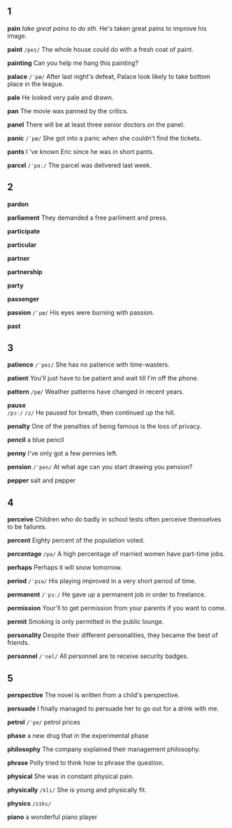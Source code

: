 ## 1
**pain** 
*take great pains to do sth.*
He's taken great pains to improve his image.

**paint** 
`/peɪ/`
The whole house could do with a fresh coat of paint.

**painting** 
Can you help me hang this painting?

**palace** 
`/ˈpæ/`
After last night's defeat, Palace look likely to take bottom place in the league.

**pale** 
He looked very pale and drawn.

**pan** 
The movie was panned by the critics.

**panel** 
There will be at least three senior doctors on the panel.

**panic** 
`/ˈpæ/`
She got into a panic when she couldn't find the tickets.

**pants** 
I 've known Eric since he was in short pants.

**parcel** 
`/ˈpɑː/`
The parcel was delivered last week.

## 2
**pardon** 

**parliament** 
They demanded a free parliment and press.

**participate** 

**particular** 

**partner** 

**partnership** 

**party** 

**passenger** 

**passion** 
`/ˈpæ/`
His eyes were burning with passion.

**past** 

## 3
**patience** 
`/ˈpeɪ/`
She has no patience with time-wasters.

**patient** 
You'll just have to be patient and wait till I'm off the phone.

**pattern** 
`/pæ/`
Weather patterns have changed in recent years.

**pause**  
`/pɔː/` `/z/`
He paused for breath, then continued up the hill.

**penalty** 
One of the penalties of being famous is the loss of privacy.

**pencil** 
a blue pencil

**penny** 
I've only got a few pennies left.

**pension** 
`/ˈpen/`
At what age can you start drawing you pension?

**pepper** 
salt and pepper

## 4
**perceive** 
Children who do badly in school tests often perceive themselves to be failures.

**percent** 
Eighty percent of the population voted.

**percentage** 
`/pə/`
A high percentage of married women have part-time jobs.

**perhaps** 
Perhaps it will snow tomorrow.

**period** 
`/ˈpɪə/`
His playing improved in a very short period of time.

**permanent** 
`/ˈpɜː/`
He gave up a permanent job in order to freelance.

**permission** 
Your'll to get permission from your parents if you want to come.

**permit** 
Smoking is only permitted in the public lounge.

**personality** 
Despite their different personalities, they became the best of friends.

**personnel** 
`/ˈnel/`
All personnel are to receive security badges.

## 5
**perspective** 
The novel is written from a child's perspective.

**persuade** 
I finally managed to persuade her to go out for a drink with me.

**petrol** 
`/ˈpe/`
petrol prices

**phase** 
a new drug that in the experimental phase

**philosophy** 
The company explained their management philosophy.

**phrase**
Polly tried to think how to phrase the question.

**physical** 
She was in constant physical pain.

**physically** 
`/kli/`
She is young and physically fit.

**physics** 
`/zɪks/`

**piano**
a wonderful piano player
